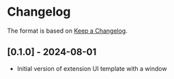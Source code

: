 # Changelog

The format is based on [Keep a Changelog](https://keepachangelog.com/en/1.0.0/).


## [0.1.0] - 2024-08-01
- Initial version of extension UI template with a window

